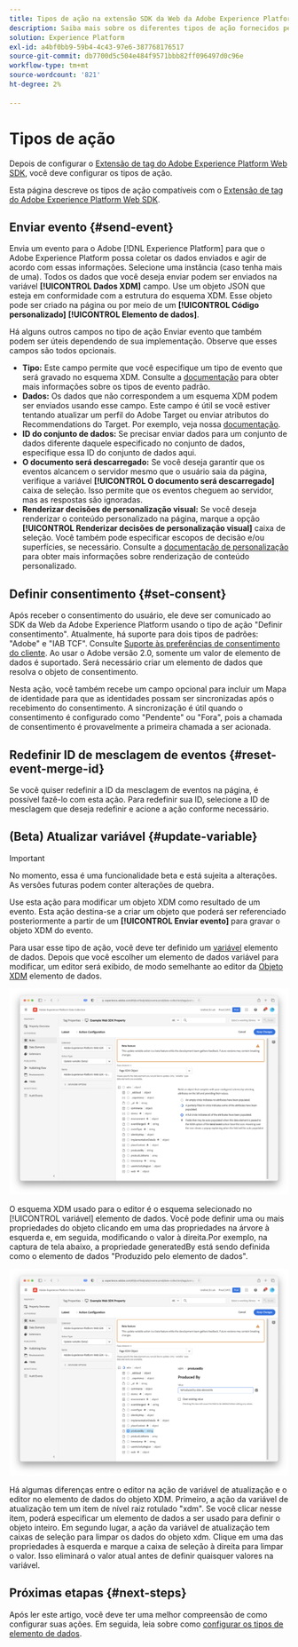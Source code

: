 ```yaml
---
title: Tipos de ação na extensão SDK da Web da Adobe Experience Platform
description: Saiba mais sobre os diferentes tipos de ação fornecidos pela extensão de tag Adobe Experience Platform Web SDK.
solution: Experience Platform
exl-id: a4bf0bb9-59b4-4c43-97e6-387768176517
source-git-commit: db7700d5c504e484f9571bbb82ff096497d0c96e
workflow-type: tm+mt
source-wordcount: '821'
ht-degree: 2%

---
```



# Tipos de ação

Depois de configurar o [Extensão de tag do Adobe Experience Platform Web SDK](web-sdk-extension-configuration.md), você deve configurar os tipos de ação.

Esta página descreve os tipos de ação compatíveis com o [Extensão de tag do Adobe Experience Platform Web SDK](web-sdk-extension-configuration.md).

## Enviar evento {#send-event}

Envia um evento para o Adobe [!DNL Experience Platform] para que o Adobe Experience Platform possa coletar os dados enviados e agir de acordo com essas informações. Selecione uma instância (caso tenha mais de uma). Todos os dados que você deseja enviar podem ser enviados na variável **[!UICONTROL Dados XDM]** campo. Use um objeto JSON que esteja em conformidade com a estrutura do esquema XDM. Esse objeto pode ser criado na página ou por meio de um **[!UICONTROL Código personalizado]** **[!UICONTROL Elemento de dados]**.

Há alguns outros campos no tipo de ação Enviar evento que também podem ser úteis dependendo de sua implementação. Observe que esses campos são todos opcionais.

- **Tipo:** Este campo permite que você especifique um tipo de evento que será gravado no esquema XDM. Consulte a [documentação](https://experienceleague.adobe.com/docs/experience-platform/edge/fundamentals/tracking-events.html?lang=en#using-the-sendbeacon-api) para obter mais informações sobre os tipos de evento padrão.
- **Dados:** Os dados que não correspondem a um esquema XDM podem ser enviados usando esse campo. Este campo é útil se você estiver tentando atualizar um perfil do Adobe Target ou enviar atributos do Recommendations do Target. Por exemplo, veja nossa [documentação](https://experienceleague.adobe.com/docs/experience-platform/edge/fundamentals/tracking-events.html?lang=pt-BR).<!--- **Merge ID:** If you would like to specify a merge ID for your event, you can do so in this field. Please note that the solutions downstream are not able to merge your event data at this time. -->
- **ID do conjunto de dados:** Se precisar enviar dados para um conjunto de dados diferente daquele especificado no conjunto de dados, especifique essa ID do conjunto de dados aqui.
- **O documento será descarregado:** Se você deseja garantir que os eventos alcancem o servidor mesmo que o usuário saia da página, verifique a variável **[!UICONTROL O documento será descarregado]** caixa de seleção. Isso permite que os eventos cheguem ao servidor, mas as respostas são ignoradas.
- **Renderizar decisões de personalização visual:** Se você deseja renderizar o conteúdo personalizado na página, marque a opção **[!UICONTROL Renderizar decisões de personalização visual]** caixa de seleção. Você também pode especificar escopos de decisão e/ou superfícies, se necessário. Consulte a [documentação de personalização](../personalization/rendering-personalization-content.md#automatically-rendering-content) para obter mais informações sobre renderização de conteúdo personalizado.

## Definir consentimento {#set-consent}

Após receber o consentimento do usuário, ele deve ser comunicado ao SDK da Web da Adobe Experience Platform usando o tipo de ação &quot;Definir consentimento&quot;. Atualmente, há suporte para dois tipos de padrões: &quot;Adobe&quot; e &quot;IAB TCF&quot;. Consulte [Suporte às preferências de consentimento do cliente](../consent/supporting-consent.md). Ao usar o Adobe versão 2.0, somente um valor de elemento de dados é suportado. Será necessário criar um elemento de dados que resolva o objeto de consentimento.

Nesta ação, você também recebe um campo opcional para incluir um Mapa de identidade para que as identidades possam ser sincronizadas após o recebimento do consentimento. A sincronização é útil quando o consentimento é configurado como &quot;Pendente&quot; ou &quot;Fora&quot;, pois a chamada de consentimento é provavelmente a primeira chamada a ser acionada.

## Redefinir ID de mesclagem de eventos {#reset-event-merge-id}

Se você quiser redefinir a ID da mesclagem de eventos na página, é possível fazê-lo com esta ação. Para redefinir sua ID, selecione a ID de mesclagem que deseja redefinir e acione a ação conforme necessário.

## (Beta) Atualizar variável {#update-variable}

>[!IMPORTANT]
>
>No momento, essa é uma funcionalidade beta e está sujeita a alterações. As versões futuras podem conter alterações de quebra.

Use esta ação para modificar um objeto XDM como resultado de um evento. Esta ação destina-se a criar um objeto que poderá ser referenciado posteriormente a partir de um **[!UICONTROL Enviar evento]** para gravar o objeto XDM do evento.

Para usar esse tipo de ação, você deve ter definido um [variável](data-element-types.md#variable) elemento de dados. Depois que você escolher um elemento de dados variável para modificar, um editor será exibido, de modo semelhante ao editor da [Objeto XDM](data-element-types.md#xdm-object) elemento de dados.

![](./assets/update-variable.png)

O esquema XDM usado para o editor é o esquema selecionado no [!UICONTROL variável] elemento de dados. Você pode definir uma ou mais propriedades do objeto clicando em uma das propriedades na árvore à esquerda e, em seguida, modificando o valor à direita.Por exemplo, na captura de tela abaixo, a propriedade generatedBy está sendo definida como o elemento de dados &quot;Produzido pelo elemento de dados&quot;.

![](./assets/update-variable-set-property.png)

Há algumas diferenças entre o editor na ação de variável de atualização e o editor no elemento de dados do objeto XDM. Primeiro, a ação da variável de atualização tem um item de nível raiz rotulado &quot;xdm&quot;. Se você clicar nesse item, poderá especificar um elemento de dados a ser usado para definir o objeto inteiro. Em segundo lugar, a ação da variável de atualização tem caixas de seleção para limpar os dados do objeto xdm. Clique em uma das propriedades à esquerda e marque a caixa de seleção à direita para limpar o valor. Isso eliminará o valor atual antes de definir quaisquer valores na variável.

## Próximas etapas {#next-steps}

Após ler este artigo, você deve ter uma melhor compreensão de como configurar suas ações. Em seguida, leia sobre como [configurar os tipos de elemento de dados](data-element-types.md).
